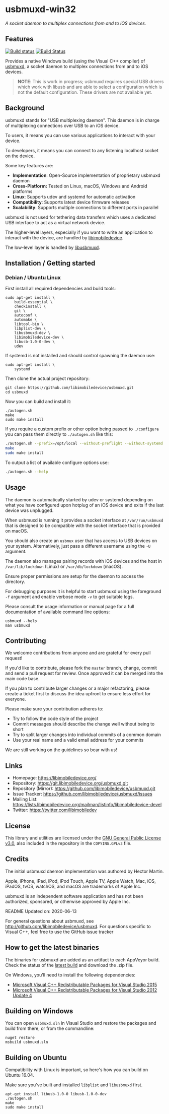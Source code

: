 # usbmuxd-win32

*A socket daemon to multiplex connections from and to iOS devices.*

## Features
[![Build status](https://ci.appveyor.com/api/projects/status/dka6taye67ww57vf/branch/master-msvc?svg=true)](https://ci.appveyor.com/project/qmfrederik/usbmuxd/branch/master-msvc)
[![Build Status](https://travis-ci.org/libimobiledevice-win32/usbmuxd.svg?branch=master-msvc)](https://travis-ci.org/libimobiledevice-win32/usbmuxd)

Provides a native Windows build (using the Visual C++ compiler) of [usbmuxd](http://libimobiledevice.org),
a socket daemon to multiplex connections from and to iOS devices.

> **NOTE**: This is work in progress; usbmuxd requires special USB drivers which work with libusb and are able to select a configuration which is not the default configuration. These drivers are not available yet.

## Background

usbmuxd stands for "USB multiplexing daemon". This daemon is in charge of
multiplexing connections over USB to an iOS device.

To users, it means you can use various applications to interact with your
device.

To developers, it means you can connect to any listening localhost socket on
the device.

Some key features are:

- **Implementation**: Open-Source implementation of proprietary usbmuxd daemon
- **Cross-Platform:** Tested on Linux, macOS, Windows and Android platforms
- **Linux**: Supports udev and systemd for automatic activation
- **Compatibility**: Supports latest device firmware releases
- **Scalability**: Supports multiple connections to different ports in parallel

usbmuxd is not used for tethering data transfers which uses a dedicated USB
interface to act as a virtual network device.

The higher-level layers, especially if you want to write an application to
interact with the device, are handled by [libimobiledevice](https://github.com/libimobiledevice/libimobiledevice.git).

The low-level layer is handled by [libusbmuxd](https://github.com/libimobiledevice/libusbmuxd.git).

## Installation / Getting started

### Debian / Ubuntu Linux

First install all required dependencies and build tools:
```shell
sudo apt-get install \
	build-essential \
	checkinstall \
	git \
	autoconf \
	automake \
	libtool-bin \
	libplist-dev \
	libusbmuxd-dev \
	libimobiledevice-dev \
	libusb-1.0-0-dev \
	udev
```

If systemd is not installed and should control spawning the daemon use:
```shell
sudo apt-get install \
	systemd
```

Then clone the actual project repository:
```shell
git clone https://github.com/libimobiledevice/usbmuxd.git
cd usbmuxd
```

Now you can build and install it:
```shell
./autogen.sh
make
sudo make install
```

If you require a custom prefix or other option being passed to `./configure`
you can pass them directly to `./autogen.sh` like this:
```bash
./autogen.sh --prefix=/opt/local --without-preflight --without-systemd
make
sudo make install
```

To output a list of available configure options use:
```bash
./autogen.sh --help
```

## Usage

The daemon is automatically started by udev or systemd depending on what you
have configured upon hotplug of an iOS device and exits if the last device
was unplugged.

When usbmuxd is running it provides a socket interface at `/var/run/usbmuxd`
that is designed to be compatible with the socket interface that is provided
on macOS.

You should also create an `usbmux` user that has access to USB devices on your
system. Alternatively, just pass a different username using the `-U` argument.

The daemon also manages pairing records with iOS devices and the host in
`/var/lib/lockdown` (Linux) or `/var/db/lockdown` (macOS).

Ensure proper permissions are setup for the daemon to access the directory.

For debugging purposes it is helpful to start usbmuxd using the foreground `-f`
argument and enable verbose mode `-v` to get suitable logs.

Please consult the usage information or manual page for a full documentation of
available command line options:
```shell
usbmuxd --help
man usbmuxd
```

## Contributing

We welcome contributions from anyone and are grateful for every pull request!

If you'd like to contribute, please fork the `master` branch, change, commit and
send a pull request for review. Once approved it can be merged into the main
code base.

If you plan to contribute larger changes or a major refactoring, please create a
ticket first to discuss the idea upfront to ensure less effort for everyone.

Please make sure your contribution adheres to:
* Try to follow the code style of the project
* Commit messages should describe the change well without being to short
* Try to split larger changes into individual commits of a common domain
* Use your real name and a valid email address for your commits

We are still working on the guidelines so bear with us!

## Links

* Homepage: https://libimobiledevice.org/
* Repository: https://git.libimobiledevice.org/usbmuxd.git
* Repository (Mirror): https://github.com/libimobiledevice/usbmuxd.git
* Issue Tracker: https://github.com/libimobiledevice/usbmuxd/issues
* Mailing List: https://lists.libimobiledevice.org/mailman/listinfo/libimobiledevice-devel
* Twitter: https://twitter.com/libimobiledev

## License

This library and utilities are licensed under the [GNU General Public License v3.0](https://www.gnu.org/licenses/gpl-3.0.en.html),
also included in the repository in the `COPYING.GPLv3` file.

## Credits

The initial usbmuxd daemon implementation was authored by Hector Martin.

Apple, iPhone, iPad, iPod, iPod Touch, Apple TV, Apple Watch, Mac, iOS,
iPadOS, tvOS, watchOS, and macOS are trademarks of Apple Inc.

usbmuxd is an independent software application and has not been
authorized, sponsored, or otherwise approved by Apple Inc.

README Updated on: 2020-06-13

For general questions about usbmuxd, see http://github.com/libimobiledevice/usbmuxd.
For questions specific to Visual C++, feel free to use the GitHub issue tracker

## How to get the latest binaries

The binaries for usbmuxd are added as an artifact to each AppVeyor build. Check the status of the [latest build](https://ci.appveyor.com/project/qmfrederik/usbmuxd/branch/master-msvc) and download the .zip file.

On Windows, you'll need to install the following dependencies:
* [Microsoft Visual C++ Redistributable Packages for Visual Studio 2015](https://www.microsoft.com/en-us/download/details.aspx?id=48145)
* [Microsoft Visual C++ Redistributable Packages for Visual Studio 2012 Update 4](http://www.microsoft.com/en-us/download/details.aspx?id=30679)

## Building on Windows
You can open `usbmuxd.sln` in Visual Studio and restore the packages and build from there, or from the commandline:
```
nuget restore
msbuild usbmuxd.sln
```

## Building on Ubuntu
Compatibility with Linux is important, so here's how you can build on Ubuntu 16.04.

Make sure you've built and installed `libplist` and `libusbmuxd` first.

```
apt-get install libusb-1.0-0 libusb-1.0-0-dev
./autogen.sh
make
sudo make install
```
